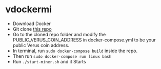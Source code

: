 # vdockermi
* Download Docker
* Git clone [this repo](https://github.com/aziradevs/vdockermi)
* Go to the cloned repo folder and modify the PUBLIC_VERUS_COIN_ADDRESS in docker-compose.yml to be your public Verus coin address.
* In terminal, run `sudo docker-compose build` inside the repo.
* Then run `sudo docker-compose run linux bash`
* Run `./start-miner.sh` and it Starts
